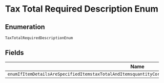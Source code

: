 
# Tax Total Required Description Enum

## Enumeration

`TaxTotalRequiredDescriptionEnum`

## Fields

| Name |
|  --- |
| `enumIfItemDetailsAreSpecifiedItemstaxTotalAndItemsquantityCorrespondingAmountbreakdowntaxTotalIsRequired` |

